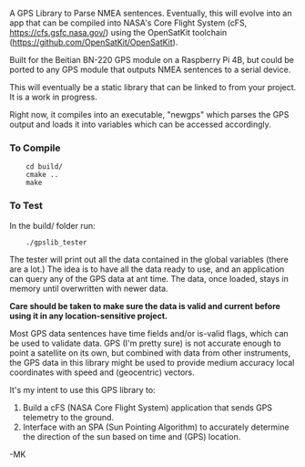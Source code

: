 A GPS Library to Parse NMEA sentences. Eventually, this will evolve into an app that can be compiled into NASA's Core Flight System (cFS, https://cfs.gsfc.nasa.gov/) using the OpenSatKit toolchain (https://github.com/OpenSatKit/OpenSatKit).

Built for the Beitian BN-220 GPS module on a Raspberry Pi 4B, but could be ported to any GPS module that outputs NMEA sentences to a serial device.

This will eventually be a static library that can be linked to from your project. It is a work in progress. 

Right now, it compiles into an executable, "newgps" which parses the GPS output and loads it into variables which can be accessed accordingly.

### To Compile
		cd build/
		cmake ..
		make

### To Test
In the build/ folder run:

		./gpslib_tester
		
The tester will print out all the data contained in the global variables (there are a lot.) The idea is to have all the data ready to use, and an application can query any of the GPS data at ant time. The data, once loaded, stays in memory until overwritten with newer data. 

**Care should be taken to make sure the data is valid and current before using it in any location-sensitive project.** 

Most GPS data sentences have time fields and/or is-valid flags, which can be used to validate data. GPS (I'm pretty sure) is not accurate enough to point a satellite on its own, but combined with data from other instruments, the GPS data in this library might be used to provide medium accuracy local coordinates with speed and (geocentric) vectors.

It's my intent to use this GPS library to:

1. Build a cFS (NASA Core Flight System) application that sends GPS telemetry to the ground.
2. Interface with an SPA (Sun Pointing Algorithm) to accurately determine the direction of the sun based on time and (GPS) location. 
		
-MK
